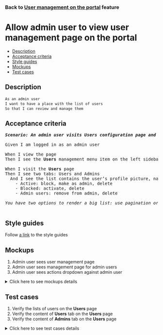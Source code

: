 ### Back to [User management on the portal](../../README.md) feature

# Allow admin user to view user management page on the portal

- [Description](#description)
- [Acceptance criteria](#acceptance-criteria)
- [Style guides](#style-guides)
- [Mockups](#mockups)
- [Test cases](#test-cases)

## Description

    As an admin user
    I want to have a place with the list of users
    So that I can review and manage them

## Acceptance criteria

<pre>
<b><i>Scenario: An admin user visits Users configuration page and have a place with the list of users</i></b>

Given I am logged in as an admin user

When I view the page
Then I see the <b>Users</b> management menu item on the left sidebar menu

When I visit the <b>Users</b> page
Then I see two tabs: Users and Admins
  And I see the list contains the user’s profile picture, name and last name, status (Active/Blocked), and actions:
    - Active: block, make as admin, delete
    - Blocked: activate, delete
    - Admin users: remove from admin, delete

<i>You have two options to render a big list: use pagination or infinite scroll</i>

</pre>

## Style guides

Follow [a link](https://www.figma.com/proto/0zkkf5WC77OSpvyD6YXpFE/Style-guides?page-id=0%3A1&node-id=19%3A5368&viewport=266%2C48%2C0.54&scaling=min-zoom&starting-point-node-id=19%3A5368) to the style guides

## Mockups

1. Admin user sees user management page
2. Admin user sees management page for admin users
3. Admin user sees actions dropdown against admin user

<details>
  <summary>Click here to see mockups details</summary>

**1. Admin user sees user management page:**

![Admin user sees user management page](/desktop_application_features/user_management/images/user_management_page.png)

**2. Admin user sees management page for admin users:**

![Admin user sees management page for admin users](/desktop_application_features/user_management/images/admin_user_management_page.png)

**3. Admin user sees actions dropdown against admin user:**

![Admin user sees actions dropdown against admin user](/desktop_application_features/user_management/images/admin_user_management_action_dropdown.png)

</details>

## Test cases

1. Verify the lists of users on the <b>Users</b> page
2. Verify the content of <b>Users</b> tab on the <b>Users</b> page
3. Verify the content of <b>Admins</b> tab on the <b>Users</b> page

<details>
  <summary>Click here to see test cases details</summary>

### **#1. Verify the lists of users on the Users page**

|Preconditions|Steps|Expected result
--------------|-----|----------
|- Log in with admin account</br>- Go to the <b>Users</b> configuration page|1) Examine the tabs on the page|1) There are two tabs: <b>Users</b> and <b>Admins</b>. The <b>Users</b> tab is active by default|

### **#2. Verify the content of Users tab on the Users page**

|Preconditions|Steps|Expected result
--------------|-----|----------
|- Log in with admin account</br>- Go to the <b>Users</b> configuration page|1) Examine the content of <b>Users</b> tab|1) There is a table with 3 columns: Name, Status and Actions|

### **#3. Verify the content of Admins tab on the Users page**

|Preconditions|Steps|Expected result
--------------|-----|----------
|- Log in with admin account</br>- Go to the <b>Users</b> configuration page|1) Select <b>Admins</b> tab</br>2) Examine the content of the <b>Admins</b> tab|2) There is a table with 3 columns: Name, Status, and Actions|
</details>
